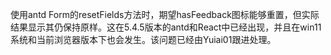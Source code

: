 使用antd Form的resetFields方法时，期望hasFeedback图标能够重置，但实际结果显示其仍保持原样。这在5.4.5版本的antd和React中已经出现，并且在win11系统和当前浏览器版本下也会发生。该问题已经由Yuiai01跟进处理。
